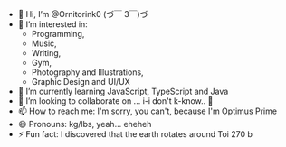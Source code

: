 - 👋 Hi, I’m @Ornitorink0 (づ￣ 3￣)づ
- 👀 I’m interested in:
  * Programming,
  * Music,
  * Writing,
  * Gym,
  * Photography and Illustrations,
  * Graphic Design and UI/UX
- 🌱 I’m currently learning JavaScript, TypeScript and Java
- 💞️ I’m looking to collaborate on ... i-i don't k-know.. 🥲
- 📫 How to reach me: I'm sorry, you can't, because I'm Optimus Prime
- 😄 Pronouns: kg/lbs, yeah... eheheh
- ⚡ Fun fact: I discovered that the earth rotates around Toi 270 b

<!---
Ornitorink0/Ornitorink0 is a ✨ special ✨ repository because its `README.md` (this file) appears on your GitHub profile.
You can click the Preview link to take a look at your changes.
--->

